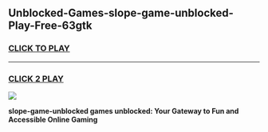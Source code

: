 
## Unblocked-Games-slope-game-unblocked-Play-Free-63gtk
<h3>
<a href="https://premium76.site?title=slope-game-unblocked&ref=23A">CLICK TO PLAY</a></h3>
<hr>

<h3>
<a href="https://premium76.site?title=slope-game-unblocked&ref=23A">CLICK 2 PLAY</a>
  
</h3>

<a href="https://premium76.site?title=slope-game-unblocked&ref=23A"><img src="https://clearcache.store/games.png"></a>


**slope-game-unblocked games unblocked: Your Gateway to Fun and Accessible Online Gaming**
